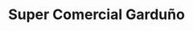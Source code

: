 ---
title: "Super Comercial Garduño"
url: /santiago-tianguistenco/super-comercial-garduno/
shop: comodidad
---